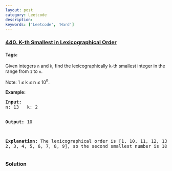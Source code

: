 ```yaml
---
layout: post
category: Leetcode
description: 
keywords: ['Leetcode', 'Hard']
---
```

### [440. K-th Smallest in Lexicographical Order](https://leetcode.com/problems/k-th-smallest-in-lexicographical-order)

#### Tags: 

<div class="content__u3I1 question-content__JfgR"><div><p>Given integers <code>n</code> and <code>k</code>, find the lexicographically k-th smallest integer in the range from <code>1</code> to <code>n</code>.</p>
<p>Note: 1 ≤ k ≤ n ≤ 10<sup>9</sup>.</p>
<p><b>Example:</b>
</p><pre><b>Input:</b>
n: 13   k: 2

<b>Output:</b>
10

<b>Explanation:</b>
The lexicographical order is [1, 10, 11, 12, 13, 2, 3, 4, 5, 6, 7, 8, 9], so the second smallest number is 10.
</pre>
<p></p>
</div></div>

### Solution
